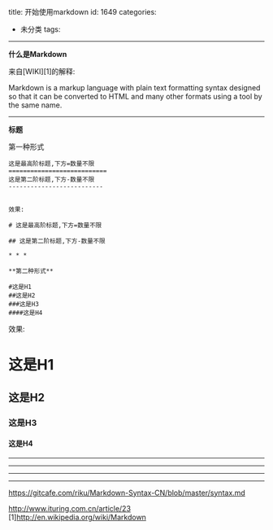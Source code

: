 title: 开始使用markdown
id: 1649
categories:
  - 未分类
tags:
---

**什么是Markdown**

来自&#91;WIKI&#93;&#91;1&#93;的解释:

Markdown is a markup language with plain text formatting syntax designed so that it can be converted to HTML and many other formats using a tool by the same name.

* * *

**标题**

第一种形式

    这是最高阶标题,下方=数量不限
    ===========================
    这是第二阶标题,下方-数量不限
    --------------------------
    

    效果:

    # 这是最高阶标题,下方=数量不限

    ## 这是第二阶标题,下方-数量不限

    * * *

    **第二种形式**

    #这是H1
    ##这是H2
    ###这是H3
    ####这是H4

效果:

# 这是H1

## 这是H2

### 这是H3

#### 这是H4

* * *

* * *

* * *

* * *

https://gitcafe.com/riku/Markdown-Syntax-CN/blob/master/syntax.md

http://www.ituring.com.cn/article/23 [1]http://en.wikipedia.org/wiki/Markdown
